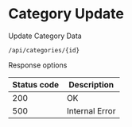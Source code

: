 Category Update
===================

Update Category Data

```shell title="Method <span class='color-method'>PUT</span>"
/api/categories/{id}
```

Response options

| Status code                          | Description    |
|--------------------------------------|----------------|
| <span class='color-200'>200</span>   | OK             |
| <span class='color-error'>500</span> | Internal Error |
